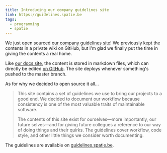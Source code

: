 ```yaml
---
title: Introducing our company guidelines site
link: https://guidelines.spatie.be
tags:
  - programming
  - spatie
---
```


We just open sourced [our company guidelines site](https://guidelines.spatie.be)! We previously kept the contents in a private wiki on GitHub, but I'm glad we finally put the time in giving the contents a real home.

Like [our docs site](https://github.com/spatie/docs.spatie.be), the content is stored in markdown files, which can directly be edited [on GitHub](https://github.com/spatie/guidelines.spatie.be). The site deploys whenever something's pushed to the master branch.

As for why we decided to open source it all...

> This site contains a set of guidelines we use to bring our projects to a good end. We decided to document our workflow because consistency is one of the most valuable traits of maintainable software.
>
> The contents of this site exist for ourselves—more importantly, our future selves—and for giving future collegues a reference to our way of doing things and their quirks. The guidelines cover workflow, code style, and other little things we consider worth documenting.

The guidelines are available on [guidelines.spatie.be](https://guidelines.spatie.be).
